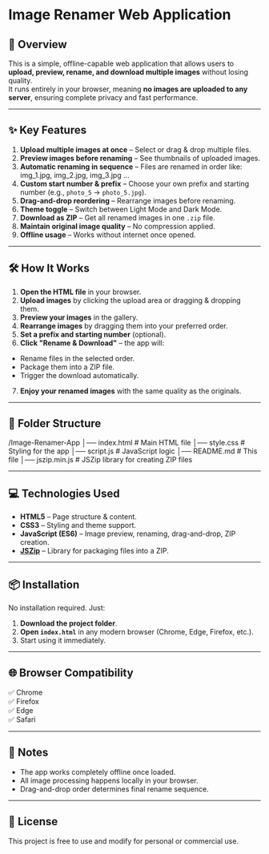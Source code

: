 # Image Renamer Web Application

## 📌 Overview
This is a simple, offline-capable web application that allows users to **upload, preview, rename, and download multiple images** without losing quality.  
It runs entirely in your browser, meaning **no images are uploaded to any server**, ensuring complete privacy and fast performance.

---

## ✨ Key Features
1. **Upload multiple images at once** – Select or drag & drop multiple files.
2. **Preview images before renaming** – See thumbnails of uploaded images.
3. **Automatic renaming in sequence** – Files are renamed in order like: img_1.jpg, img_2.jpg, img_3.jpg ...
4. **Custom start number & prefix** – Choose your own prefix and starting number (e.g., `photo_5` → `photo_5.jpg`).
5. **Drag-and-drop reordering** – Rearrange images before renaming.
6. **Theme toggle** – Switch between Light Mode and Dark Mode.
7. **Download as ZIP** – Get all renamed images in one `.zip` file.
8. **Maintain original image quality** – No compression applied.
9. **Offline usage** – Works without internet once opened.

---

## 🛠️ How It Works
1. **Open the HTML file** in your browser.
2. **Upload images** by clicking the upload area or dragging & dropping them.
3. **Preview your images** in the gallery.
4. **Rearrange images** by dragging them into your preferred order.
5. **Set a prefix and starting number** (optional).
6. **Click "Rename & Download"** – the app will:
- Rename files in the selected order.
- Package them into a ZIP file.
- Trigger the download automatically.
7. **Enjoy your renamed images** with the same quality as the originals.

---

## 📂 Folder Structure
/Image-Renamer-App
│── index.html # Main HTML file
│── style.css # Styling for the app
│── script.js # JavaScript logic
│── README.md # This file
│── jszip.min.js # JSZip library for creating ZIP files

---

## 💻 Technologies Used
- **HTML5** – Page structure & content.
- **CSS3** – Styling and theme support.
- **JavaScript (ES6)** – Image preview, renaming, drag-and-drop, ZIP creation.
- **[JSZip](https://stuk.github.io/jszip/)** – Library for packaging files into a ZIP.

---

## 📦 Installation
No installation required. Just:
1. **Download the project folder**.
2. **Open `index.html`** in any modern browser (Chrome, Edge, Firefox, etc.).
3. Start using it immediately.

---

## 🌐 Browser Compatibility
✅ Chrome  
✅ Firefox  
✅ Edge  
✅ Safari  

---

## 📝 Notes
- The app works completely offline once loaded.
- All image processing happens locally in your browser.
- Drag-and-drop order determines final rename sequence.

---

## 📄 License
This project is free to use and modify for personal or commercial use.

